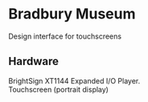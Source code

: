 # Bradbury Museum

Design interface for touchscreens

## Hardware
BrightSign XT1144 Expanded I/O Player.  
Touchscreen (portrait display)
